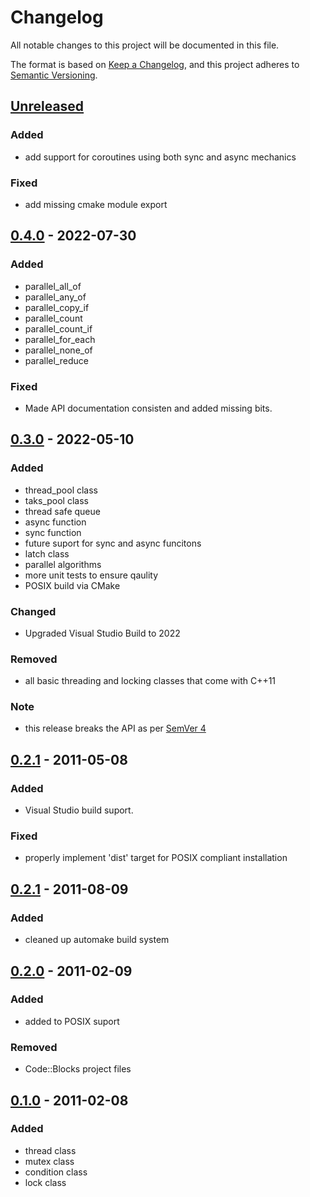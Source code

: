 # Changelog

All notable changes to this project will be documented in this file.

The format is based on [Keep a Changelog](https://keepachangelog.com/en/1.0.0/),
and this project adheres to [Semantic Versioning](https://semver.org/spec/v2.0.0.html).

## [Unreleased]

### Added

- add support for coroutines using both sync and async mechanics

### Fixed

- add missing cmake module export

## [0.4.0] - 2022-07-30

### Added

- parallel_all_of
- parallel_any_of
- parallel_copy_if
- parallel_count
- parallel_count_if
- parallel_for_each
- parallel_none_of
- parallel_reduce

### Fixed

- Made API documentation consisten and added missing bits.

## [0.3.0] - 2022-05-10

### Added

- thread_pool class
- taks_pool class
- thread safe queue
- async function
- sync function
- future suport for sync and async funcitons
- latch class
- parallel algorithms
- more unit tests to ensure qaulity
- POSIX build via CMake

### Changed

- Upgraded Visual Studio Build to 2022

### Removed

- all basic threading and locking classes that come with C++11

### Note

- this release breaks the API as per [SemVer 4](https://semver.org/spec/v2.0.0.html#spec-item-4)

## [0.2.1] - 2011-05-08

### Added

- Visual Studio build suport.

### Fixed 
- properly implement 'dist' target for POSIX compliant installation

## [0.2.1] - 2011-08-09

### Added

- cleaned up automake build system

## [0.2.0] - 2011-02-09

### Added

- added to POSIX suport

### Removed

- Code::Blocks project files

## [0.1.0] - 2011-02-08

### Added

- thread class
- mutex class
- condition class
- lock class

[Unreleased]: https://github.com/rioki/c9y/commits/master

[0.4.0]: https://github.com/rioki/c9y/compare/v0.3.0...v0.4.0
[0.3.0]: https://github.com/rioki/c9y/commits/v0.3.0
[0.2.2]: https://github.com/rioki/c9y/compare/v0.2.1...v0.2.2
[0.2.1]: https://github.com/rioki/c9y/compare/v0.2...v0.2.1
[0.2.0]: https://github.com/rioki/c9y/compare/v0.1...v0.2
[0.1.0]: https://github.com/rioki/c9y/commits/v0.1
